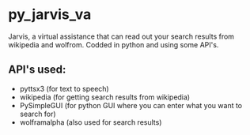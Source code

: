 # py_jarvis_va
Jarvis, a virtual assistance that can read out your search results from wikipedia and wolfrom. Codded in python and using some API's.

## API's used:
* pyttsx3 (for text to speech)
* wikipedia (for getting search results from wikipedia)
* PySimpleGUI (for python GUI where you can enter what you want to search for)
* wolframalpha (also used for search results)
